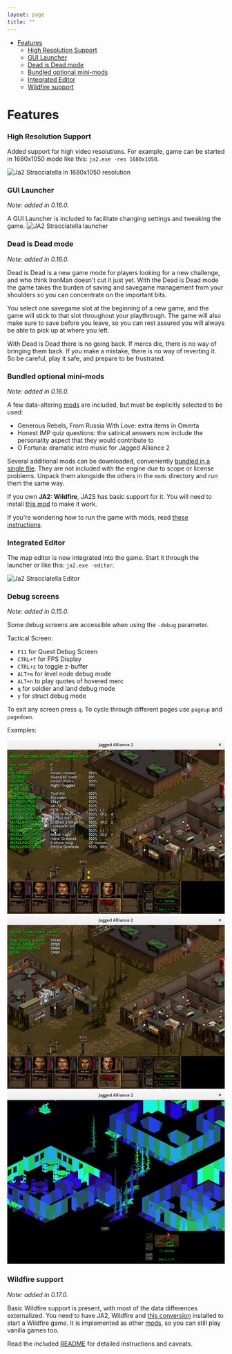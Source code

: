 ```yaml
---
layout: page
title: ""
---
```


- [Features](#features)
    + [High Resolution Support](#high-resolution-support)
    + [GUI Launcher](#gui-launcher)
    + [Dead is Dead mode](#dead-is-dead-mode)
    + [Bundled optional mini-mods](#bundled-optional-mini-mods)
    + [Integrated Editor](#integrated-editor)
    + [Wildfire support](#wildfire-support)

# Features

### High Resolution Support

Added support for high video resolutions. For example, game can be started in 1680x1050  mode like this: `ja2.exe -res 1680x1050`.

![Ja2 Stracciatella in 1680x1050 resolution](/img/features/high-res.jpg)

### GUI Launcher 
*Note: added in 0.16.0.*

A GUI Launcher is included to facilitate changing settings and tweaking the game.
![JA2 Stracciatella launcher](https://user-images.githubusercontent.com/775439/32501231-c762e246-c3d7-11e7-9f41-143ccf88dead.png)

### Dead is Dead mode
*Note: added in 0.16.0.*

Dead is Dead is a new game mode for players looking for a new challenge, and who think IronMan doesn't cut it just yet. With the Dead is Dead mode the game takes the burden of saving and savegame management from your shoulders so you can concentrate on the important bits. 

You select one savegame slot at the beginning of a new game, and the game will stick to that slot throughout your playthrough. The game will also make sure to save before you leave, so you can rest assured you will always be able to pick up at where you left.

With Dead is Dead there is no going back. If mercs die, there is no way of bringing them back. If you make a mistake, there is no way of reverting it. So be careful, play it safe, and prepare to be frustrated.

### Bundled optional mini-mods
*Note: added in 0.16.0.*

A few data-altering [mods](https://github.com/ja2-stracciatella/ja2-stracciatella/tree/master/assets/mods) are included, but must be explicitly selected to be used:
- Generous Rebels, From Russia With Love: extra items in Omerta
- Honest IMP quiz questions: the satirical answers now include the personality aspect that they would contribute to
- O Fortuna: dramatic intro music for Jagged Alliance 2

Several additional mods can be downloaded, conveniently [bundled in a single file](https://github.com/ja2-stracciatella/ja2-stracciatella-modpacks/releases/latest).
They are not included with the engine due to scope or license problems. Unpack them alongside the others in the `mods` directory and run them the
same way.

If you own **JA2: Wildfire**, JA2S has basic support for it. You will need to install
[this mod](https://github.com/ja2-stracciatella/mod-wildfire-maps) to make it work.

If you're wondering how to run the game with mods, read [these instructions](how-to-run.md#extra-configuration-and-modding).

### Integrated Editor

The map editor is now integrated into the game. Start it through the launcher or like this: `ja2.exe -editor`.

![Ja2 Stracciatella Editor](/img/features/integrated-editor.jpg)

### Debug screens
*Note: added in 0.15.0.*

Some debug screens are accessible when using the `-debug` parameter.

Tactical Screen:

- `F11` for Quest Debug Screen
- `CTRL+f` for FPS Display
- `CTRL+z` to toggle z-buffer
- `ALT+m` for level node debug mode
- `ALT+n` to play quotes of hovered merc
- `q` for soldier and land debug mode
- `y` for struct debug mode

To exit any screen press `q`. To cycle through different pages use `pageup` and `pagedown`.

Examples:

![Debug soldier](/img/features/debug-soldier.png)
![Debug land](/img/features/debug-land.png)
![Debug z-buffer](/img/features/debug-z-buffer.png)

### Wildfire support
*Note: added in 0.17.0.*

Basic Wildfire support is present, with most of the data differences externalized. You need
to have JA2, Wildfire and [this conversion](https://github.com/ja2-stracciatella/mod-wildfire-maps/releases)
installed to start a Wildfire game. It is implemented as other [mods](#bundled-optional-mini-mods), so you can
still play vanilla games too.

Read the included [README](https://github.com/ja2-stracciatella/mod-wildfire-maps/blob/master/README.md)
for detailed instructions and caveats.
